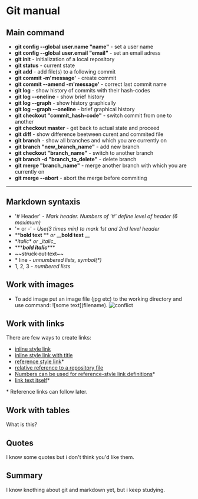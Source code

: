 # Git manual
## Main command

* __git config --global user.name "name"__ - set a user name
* __git config --global user.email "email"__ - set an email adress
* __git init__ - initialization of a local repository
* __git status__ - current state
* __git add__ - add file(s) to a following commit
* __git commit -m'message'__ - create commit
* __git commit --amend -m'message'__ - correct last commit name
* __git log__ - show history of commits with their hash-codes
* __git log --oneline__ - show brief history
* __git log --graph__ - show history graphically
* __git log --graph --oneline__ - brief graphical history
* __git checkout "commit_hash-code"__ - switch commit from one to another
* __git checkout master__ - get back to actual state and proceed
* __git diff__ - show difference beetween curent and commited file
* __git branch__ - show all branches and which you are currently on
* __git branch "new_branch_name"__ - add new branch
* __git checkout "branch_name"__ - switch to another branch
* __git branch -d "branch_to_delete"__ - delete branch
* __git merge "branch_name"__ - merge another branch with which you are currently on
* __git merge --abort__ - abort the merge before commiting


---

## Markdown syntaxis


* '# Header' - _Mark header. Numbers of '#' define level of header (6 maximum)_
* '= or -' - _Use(3 times min) to mark 1st and 2nd level header_
* \*\***bold text** \*\* _or_ \_\___bold text__ \_\_
* \**italic*\* _or_ \__italic_\_
* \*\*\****bold italic***\*\*\*
* \~\~~~struck out text~~\~\~
* \* line - _unnumbered lists, symbol(*)_
* 1, 2, 3 - _numbered lists_

## Work with images

* To add image put an image file (jpg etc) to the working directory and use command: \!\[some text\]\(filename\).
![conflict](Conflict.bmp)
## Work with links
There are few ways to create links:

* [inline style link](https://www.wikipedia.org/)
* [inline style link with title](https://www.wikipedia.org/ "Wikipedia's Homepage")
* [reference style link][Arbitrary case-insensitive reference text]*
* [relative reference to a repository file](https://github.com/TheDarkestSouls/PraiseTheSun)
* [Numbers can be used for reference-style link definitions][1]*
* [link text itself]*

\* Reference links can follow later.

[arbitrary case-insensitive reference text]: https://www.mozilla.org
[1]: https://www.nasa.gov/
[link text itself]: https://www.fourseasons.com/

## Work with tables
What is this?  
## Quotes
I know some quotes but i don't think you'd like them.
## Summary
I know knothing about git and markdown yet, but i keep studying.

